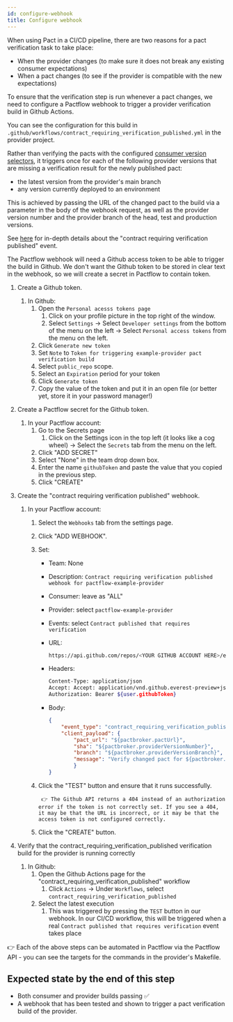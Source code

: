 ```yaml
---
id: configure-webhook
title: Configure webhook
---
```


When using Pact in a CI/CD pipeline, there are two reasons for a pact verification task to take place:

* When the provider changes (to make sure it does not break any existing consumer expectations)
* When a pact changes (to see if the provider is compatible with the new expectations)

To ensure that the verification step is run whenever a pact changes, we need to configure a Pactflow webhook to trigger a provider verification build in Github Actions.

You can see the configuration for this build in `.github/workflows/contract_requiring_verification_published.yml` in the provider project.

Rather than verifying the pacts with the configured [consumer version selectors](https://docs.pact.io/pact_broker/advanced_topics/consumer_version_selectors), it triggers once for each of the following provider versions that are missing a verification result for the newly published pact:

* the latest version from the provider's main branch
* any version currently deployed to an environment
  
This is achieved by passing the URL of the changed pact to the build via a parameter in the body of the webhook request, as well as the provider version number and the provider branch of the head, test and production versions.

See [here](https://docs.pact.io/pact_broker/webhooks#using-webhooks-with-the-contract_requiring_verification_published-event) for in-depth details about the "contract requiring verification published" event.

The Pactflow webhook will need a Github access token to be able to trigger the build in Github. We don't want the Github token to be stored in clear text in the webhook, so we will create a secret in Pactflow to contain token.

1. Create a Github token.
    1. In Github:
        1. Open the `Personal acesss tokens page`
            1. Click on your profile picture in the top right of the window.
            2. Select `Settings` -> Select `Developer settings` from the bottom of the menu on the left -> Select `Personal access tokens` from the menu on the left.
        2. Click `Generate new token`
        3. Set `Note` to `Token for triggering example-provider pact verification build`
        4. Select `public_repo` scope.
        5. Select an `Expiration` period for your token
        6. Click `Generate token`
        7. Copy the value of the token and put it in an open file (or better yet, store it in your password manager!)

2. Create a Pactflow secret for the Github token.
    1. In your Pactflow account:
        1. Go to the Secrets page
            1. Click on the Settings icon in the top left (it looks like a cog wheel) -> Select the `Secrets` tab from the menu on the left.
        2. Click "ADD SECRET"
        3. Select "None" in the team drop down box.
        4. Enter the name `githubToken` and paste the value that you copied in the previous step.
        5. Click "CREATE"

3. Create the "contract requiring verification published" webhook.
    1. In your Pactflow account:
        1. Select the `Webhooks` tab from the settings page.
        2. Click "ADD WEBHOOK".
        3. Set:
            * Team: None
            * Description: `Contract requiring verification published webhook for pactflow-example-provider`
            * Consumer: leave as "ALL"
            * Provider: select `pactflow-example-provider`
            * Events: select `Contract published that requires verification`
            * URL:

                ```bash
                https://api.github.com/repos/<YOUR GITHUB ACCOUNT HERE>/example-provider/dispatches
                ```

            * Headers:

                ```bash
                Content-Type: application/json
                Accept: Accept: application/vnd.github.everest-preview+json
                Authorization: Bearer ${user.githubToken}
                ```

            * Body:

                ```json
                {
                    "event_type": "contract_requiring_verification_published",
                    "client_payload": {
                        "pact_url": "${pactbroker.pactUrl}",
                        "sha": "${pactbroker.providerVersionNumber}",
                        "branch": "${pactbroker.providerVersionBranch}",
                        "message": "Verify changed pact for ${pactbroker.consumerName} version ${pactbroker.consumerVersionNumber} branch ${pactbroker.consumerVersionBranch} by ${pactbroker.providerVersionNumber} (${pactbroker.providerVersionDescriptions})"
                        }
                }
                ```

        4. Click the "TEST" button and ensure that it runs successfully.

                👉 The Github API returns a 404 instead of an authorization error if the token is not correctly set. If you see a 404, it may be that the URL is incorrect, or it may be that the access token is not configured correctly.

        5. Click the "CREATE" button.

4. Verify that the contract_requiring_verification_published verification build for the provider is running correctly
    1. In Github:
        1. Open the Github Actions page for the "contract_requiring_verification_published" workflow
            1. Click `Actions` -> Under `Workflows`, select `contract_requiring_verification_published`
        2. Select the latest execution
           1. This was triggered by pressing the `TEST` button in our webhook. In our CI/CD workflow, this will be triggered when a real `Contract published that requires verification` event takes place

👉 Each of the above steps can be automated in Pactflow via the Pactflow API - you can see the targets for the commands in the provider's Makefile.

## Expected state by the end of this step

* Both consumer and provider builds passing ✅
* A webhook that has been tested and shown to trigger a pact verification build of the provider.
